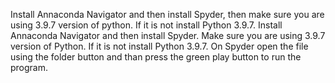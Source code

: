 Install Annaconda Navigator and then install Spyder, then make sure you are using 3.9.7 version of python. If it is not install Python 3.9.7.
Install Annaconda Navigator and then install Spyder.
Make sure you are using 3.9.7 version of Python. If it is not install Python 3.9.7. 
On Spyder open the file using the folder button and than press the green play button to run the program.
